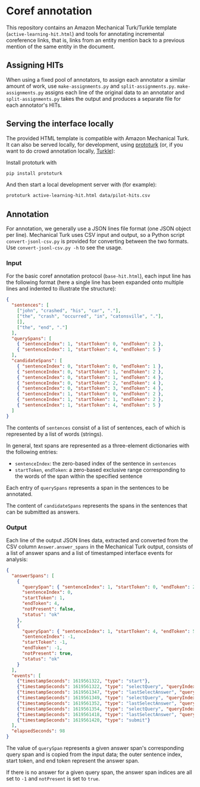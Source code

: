 # Coref annotation

This repository contains an Amazon Mechanical Turk/Turkle template (`active-learning-hit.html`) and tools for annotating incremental coreference links, that is, links from an entity mention back to a previous mention of the same entity in the document.

## Assigning HITs

When using a fixed pool of annotators, to assign each annotator a
similar amount of work, use `make-assignments.py` and
`split-assignments.py`.  `make-assignments.py` assigns each line of the
original data to an annotator and `split-assignments.py` takes the
output and produces a separate file for each annotator's HITs.

## Serving the interface locally

The provided HTML template is compatible with Amazon Mechanical Turk.
It can also be served locally, for development, using [prototurk](https://github.com/hltcoe/prototurk) (or, if you want to do crowd annotation locally, [Turkle](https://github.com/hltcoe/turkle)):

Install prototurk with

```bash
pip install prototurk
```

And then start a local development server with (for example):

```bash
prototurk active-learning-hit.html data/pilot-hits.csv
```

## Annotation

For annotation, we generally use a JSON lines file format (one JSON object per line).  Mechanical Turk uses CSV input and output, so a Python script `convert-jsonl-csv.py` is provided for converting between the two formats.  Use `convert-jsonl-csv.py -h` to see the usage.

### Input

For the basic coref annotation protocol (`base-hit.html`), each input line has the following format (here a single line has been expanded onto multiple lines and indented to illustrate the structure):

```json
{
  "sentences": [
    ["john", "crashed", "his", "car", "."],
    ["the", "crash", "occurred", "in", "catonsville", "."],
    [],
    ["the", "end", "."]
  ],
  "querySpans": [
    { "sentenceIndex": 1, "startToken": 0, "endToken": 2 },
    { "sentenceIndex": 1, "startToken": 4, "endToken": 5 }
  ],
  "candidateSpans": [
    { "sentenceIndex": 0, "startToken": 0, "endToken": 1 },
    { "sentenceIndex": 0, "startToken": 1, "endToken": 2 },
    { "sentenceIndex": 0, "startToken": 1, "endToken": 4 },
    { "sentenceIndex": 0, "startToken": 2, "endToken": 4 },
    { "sentenceIndex": 0, "startToken": 3, "endToken": 4 },
    { "sentenceIndex": 1, "startToken": 0, "endToken": 2 },
    { "sentenceIndex": 1, "startToken": 1, "endToken": 2 },
    { "sentenceIndex": 1, "startToken": 4, "endToken": 5 }
  ]
}
```

The contents of `sentences` consist of a list of sentences, each of which is represented by a list of words (strings).

In general, text spans are represented as a three-element dictionaries with the following entries:

* `sentenceIndex`: the zero-based index of the sentence in `sentences`
* `startToken`, `endToken`: a zero-based exclusive range corresponding to the words of the span within the specified sentence 

Each entry of `querySpans` represents a span in the sentences to be annotated.

The content of `candidateSpans` represents the spans in the sentences that can be submitted as answers.

### Output

Each line of the output JSON lines data, extracted and converted from the CSV column `Answer.answer_spans` in the Mechanical Turk output, consists of a list of answer spans and a list of timestamped interface events for analysis:

```json
{
  "answerSpans": [
    {
      "querySpan": { "sentenceIndex": 1, "startToken": 0, "endToken": 2 },
      "sentenceIndex": 0,
      "startToken": 1,
      "endToken": 4,
      "notPresent": false,
      "status": "ok"
    },
    {
      "querySpan": { "sentenceIndex": 1, "startToken": 4, "endToken": 5 },
      "sentenceIndex": -1,
      "startToken": -1,
      "endToken": -1,
      "notPresent": true,
      "status": "ok"
    }
  ],
  "events": [
    {"timestampSeconds": 1619561322, "type": "start"},
    {"timestampSeconds": 1619561322, "type": "selectQuery", "queryIndex": 0},
    {"timestampSeconds": 1619561347, "type": "lastSelectAnswer", "queryIndex": 0},
    {"timestampSeconds": 1619561349, "type": "selectQuery", "queryIndex": 1},
    {"timestampSeconds": 1619561352, "type": "lastSelectAnswer", "queryIndex": 1},
    {"timestampSeconds": 1619561354, "type": "selectQuery", "queryIndex": 2},
    {"timestampSeconds": 1619561418, "type": "lastSelectAnswer", "queryIndex": 2},
    {"timestampSeconds": 1619561420, "type": "submit"}
  ],
  "elapsedSeconds": 98
}
```

The value of `querySpan` represents a given answer span's corresponding query span and is copied from the input data; the outer sentence index, start token, and end token represent the answer span.

If there is no answer for a given query span, the answer span indices are all set to `-1` and `notPresent` is set to `true`.
